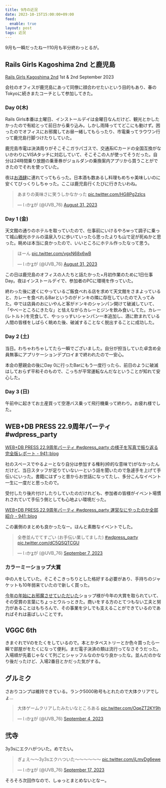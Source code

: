 ```yaml
---
title: 9月の近況
date: 2023-10-15T15:00:00+09:00
feed:
  enable: true
layout: post
tags: 近況
---
```


9月も一瞬だったねー!!10月も半分終わっとるが。

## Rails Girls Kagoshima 2nd と鹿児島

[Rails Girls Kagoshima 2nd](https://railsgirls.com/kagoshima-2023.html) 1st & 2nd September 2023

会社のオフィスが鹿児島にあって同僚に顔合わせたいという目的もあり、春のTokyoに続きまたコーチとして参加してきた。

### Day 0(木)

Rails Girls本番は土曜日、インストールデイは金曜日なんだけど、観光とかしたかったので有給とって前日から乗り込み。しかし雨降っててどこにも動けず。困ったのでオフィスにお邪魔してお昼一緒してもらったり、市電乗ってラウワン行って鹿児島行脚つけたりしていた。

鹿児島市電は決済周りがそこそこガラパゴスで、交通系ICカードの全国互換がないかわりにVISAタッチに対応していて、そこそこの人が使ってそうだった。自分は24時間乗り放題の乗車券がジョルダンの乗換案内アプリから買うことができたのでそれを使っていた。

夜は[お酒肆](https://stylegroup.co.jp/brand/%E3%81%8A%E9%85%92%E8%82%86)に連れてってもらった。日本酒も数あるし料理もめちゃ美味しいのに安くてびっくりしちゃった。ここは鹿児島行くたびに行きたいわね。

<blockquote class="twitter-tweet"><p lang="ja" dir="ltr">あまりの美味さに笑うしかなかった <a href="https://t.co/HG8Pg2zlcs">pic.twitter.com/HG8Pg2zlcs</a></p>&mdash; Ɩ ıかʓが (@UVB_76) <a href="https://twitter.com/UVB_76/status/1697273711018299691?ref_src=twsrc%5Etfw">August 31, 2023</a></blockquote> <script async src="https://platform.twitter.com/widgets.js" charset="utf-8"></script>

### Day 1 (金)

天文館の通りのホテルを取っていたので、仕事前にいけるやろwって調子に乗って城山観光ホテルの温泉入りに歩いていったら思ったよりも山で足が死ぬかと思った。眺めは本当に良かったので、いいところにホテル作ったなって思う。

<blockquote class="twitter-tweet"><p lang="ja" dir="ltr">ほーん <a href="https://t.co/vgxN68x6wB">pic.twitter.com/vgxN68x6wB</a></p>&mdash; Ɩ ıかʓが (@UVB_76) <a href="https://twitter.com/UVB_76/status/1697381971461337160?ref_src=twsrc%5Etfw">August 31, 2023</a></blockquote> <script async src="https://platform.twitter.com/widgets.js" charset="utf-8"></script>

この日は鹿児島のオフィスの人たちと話たかった+月初作業のために1日仕事Day。夜はインストールデイで、参加者のPCに環境を作っていた。

終わった後に遅くにやっているご飯食べれる店を求めて天文館をさまよっていると、カレーを食べれるBarというのがドンキの隣に存在していたので入ってみた。中では店員のおにいやんと客がドンキのシャンパン開けて破滅していて、「やべーところにきたな」と怯えながらカレーとジンを飲み食いしてた。カレー(レトルト)を完食して、やっっっすいシャンパン一本追加し、酒に飲まれている人間の皆様をしばらく眺めた後、破滅することなく脱出することに成功した。

### Day 2 (土)

当日。わちゃわちゃしてたら一瞬でございました。自分が担当していた卓含め全員無事にアプリケーションデプロイまで終われたので一安心。

本会の懇親会の後にDay 0に行ったBarにもう一度行ったら、前日のように破滅はしておらず平和そのもので、こっちが平常運転なんだなということが知れて安心した。

### Day 3 (日)

午前中に起きてお土産買って空港バス乗って飛行機乗って終わり。お疲れ様でした。

## WEB+DB PRESS 22.9周年パーティ #wdpress_party

[WEB+DB PRESS 22.9周年パーティ #wdpress_party の様子を写真で振り返る完全版レポート - 941::blog](https://blog.kushii.net/archives/2195234.html)

社のスペースでやるよーとなり自分は参加する権利(枠的な意味で)がなかったんだけど、当日スタッフが足りていないーという話を聞いたので急遽手を上げて手伝いにいった。書籍にはずっと昔からお世話になってたし、多分こんなイベント一生に一度だと思ったので。

受付したり後片付けしたりしていたのだけれども、参加者の皆様がイベント場慣れされていて手伝う側としても心地よい環境だった。

[WEB+DB PRESS 22.9周年パーティ #wdpress_party 運営なにやったのか全部紹介 - 941::blog](https://blog.kushii.net/archives/2195289.html)

この裏側のまとめも良かったなー。ほんと素敵なイベントでした。

<blockquote class="twitter-tweet"><p lang="ja" dir="ltr">全巻並んでてすごい (お手伝い業してました) <a href="https://twitter.com/hashtag/wdpress_party?src=hash&amp;ref_src=twsrc%5Etfw">#wdpress_party</a> <a href="https://t.co/dC5QSQTCGU">pic.twitter.com/dC5QSQTCGU</a></p>&mdash; Ɩ ıかʓが (@UVB_76) <a href="https://twitter.com/UVB_76/status/1699751132577636527?ref_src=twsrc%5Etfw">September 7, 2023</a></blockquote> <script async src="https://platform.twitter.com/widgets.js" charset="utf-8"></script>

### カラーミーショップ大賞

中の人をしていた。そこそこきっちりとした格好する必要があり、手持ちのジャケットも10年弱来ていたので新しく買った。

[今年の年始にお邪魔させていただいた](https://ikaruga.org/2023/02/07/%E8%BF%91%E6%B3%81/#%E4%BB%95%E4%BA%8B)ショップ様が今年の大賞を取られていて、その受賞の言葉にちょっとウルっときた。商いをする方のとてつもない工夫と努力があることはもちろんで、その事業を少しでも支えることができているのであればそれは喜ばしいことです。

## VGGC 6th

きまぐれでVのをたくをしているので。本とかタペストリーとか色々買ったら一瞬で部屋がをたくになって便利。まだ電子決済の類は流行ってなさそうだった。入場順が先着じゃなくて列ごとシャッフルなのかなり良かったな。並んだのかなり後だったけど、入場2番目とかだった気がする。

## グルミク

さおりコンプは維持できている。ランク5000称号もとれたので大体クリアでしょ…

<blockquote class="twitter-tweet"><p lang="ja" dir="ltr">大体ゲームクリアしたみたいなところある <a href="https://t.co/OqeZT2KY9h">pic.twitter.com/OqeZT2KY9h</a></p>&mdash; Ɩ ıかʓが (@UVB_76) <a href="https://twitter.com/UVB_76/status/1698683998904713507?ref_src=twsrc%5Etfw">September 4, 2023</a></blockquote> <script async src="https://platform.twitter.com/widgets.js" charset="utf-8"></script>

## 弐寺

3y3sにエクハがついた。めでたい。

<blockquote class="twitter-tweet"><p lang="ja" dir="ltr">ぎょえ〜〜3y3sエクハついた〜〜〜〜〜〜 <a href="https://t.co/jLmvDg6ewe">pic.twitter.com/jLmvDg6ewe</a></p>&mdash; Ɩ ıかʓが (@UVB_76) <a href="https://twitter.com/UVB_76/status/1703344461273833659?ref_src=twsrc%5Etfw">September 17, 2023</a></blockquote> <script async src="https://platform.twitter.com/widgets.js" charset="utf-8"></script>

そろそろ次回作なので、しゅっとまとめないとなー。

